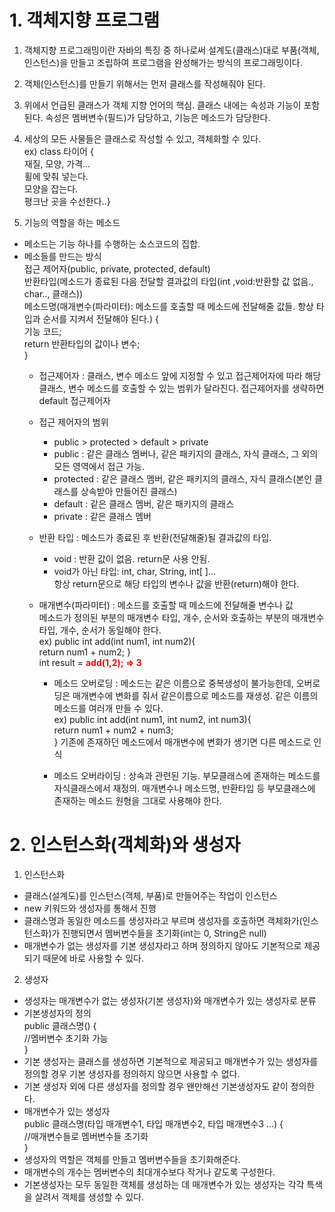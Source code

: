 # 1. 객체지향 프로그램
1. 객체지향 프로그래밍이란 자바의 특징 중 하나로써 설계도(클래스)대로 부품(객체, 인스턴스)을 만들고 조립하여 프로그램을 완성해가는 방식의 프로그래밍이다.
2. 객체(인스턴스)를 만들기 위해서는 먼저 클래스를 작성해줘야 된다.
3. 위에서 언급된 클래스가 객체 지향 언어의 핵심. 클래스 내에는 속성과 기능이 포함된다. 속성은 멤버변수(필드)가 담당하고, 기능은 메소드가 담당한다.
4. 세상의 모든 사물들은 클래스로 작성할 수 있고, 객체화할 수 있다.  
ex) class 타이어 {  
    재질, 모양, 가격...  
    휠에 맞춰 넣는다.  
    모양을 잡는다.  
    평크난 곳을 수선한다..}

5. 기능의 역할을 하는 메소드
- 메소드는 기능 하나를 수행하는 소스코드의 집합.
- 메소들를 만드는 방식  
접근 제어자(public, private, protected, default)  
반환타입(메소드가 종료된 다음 전달할 결과값의 타입(int ,void:반환할 값 없음., char.., 클래스))  
메소드명(매개변수(파라미터): 메소드를 호출할 때 메소드에 전달해줄 값들. 항상 타입과 순서를 지켜서 전달해야 된다.) {  
    기능 코드;  
    return 반환타입의 값이나 변수;  
}
    - 접근제어자 : 클래스, 변수 메소드 앞에 지정할 수 있고 접근제어자에 따라 해당 클래스, 변수 메소드를 호출할 수 있는 범위가 달라진다. 접근제어자를 생략하면 default 접근제어자
    - 접근 제어자의 범위
        - public > protected > default > private
        - public : 같은 클래스 멤버나, 같은  패키지의 클래스, 자식 클래스, 그 외의 모든 영역에서 접근 가능.
        - protected : 같은 클래스 멤버, 같은 패키지의 클래스, 자식 클래스(본인 클래스를 상속받아 만들어진 클래스)
        - default : 같은 클래스 멤버, 같은 패키지의 클래스
        - private : 같은 클래스 멤버
    - 반환 타입 : 메소드가 종료된 후 반환(전달해줄)될 결과값의 타입.
        - void : 반환 값이 없음. return문 사용 안됨.
        - void가 아닌 타입: int, char, String, int[ ]...  
        항상 return문으로 해당 타입의 변수나 값을 반환(return)해야 한다.

    - 매개변수(파라미터) : 메소드를 호출할 때 메소드에 전달해줄 변수나 값  
    메소드가 정의된 부분의 매개변수 타입, 개수, 순서와 호출하는 부분의 매개변수 타입, 개수, 순서가 동일해야 한다.  
    ex) public int add(int num1, int num2){  
        return num1 + num2; }  
        int result = <b style = "color : red;"> add(1,2); => 3 </b>
        - 메소드 오버로딩 : 메소드는 같은 이름으로 중복생성이 불가능한데, 오버로딩은 매개변수에 변화를 줘서 같은이름으로 메소드를 재생성. 같은 이름의 메소드를 여러개 만들 수 있다.  
        ex) public int add(int num1, int num2, int num3){  
            return num1 + num2 + num3;  
        } 기존에 존재하던 메소드에서 매개변수에 변화가 생기면 다른 메소드로 인식
        
        - 메소드 오버라이딩 : 상속과 관련된 기능. 부모클래스에 존재하는 메소드를 자식클래스에서 재정의. 매개변수나 메소드명, 반환타입 등 부모클래스에 존재하는 메소드 원형을 그대로 사용해야 한다.

# 2. 인스턴스화(객체화)와 생성자
1. 인스턴스화
- 클래스(설계도)를 인스턴스(객체, 부품)로 만들어주는 작업이 인스턴스
- new 키워드와 생성자를 통해서 진행
- 클래스명과 동일한 메소드를 생성자라고 부르며 생성자를 호출하면 객체화가(인스턴스화)가 진행되면서 멤버변수들을 초기화(int는 0, String은 null)
- 매개변수가 없는 생성자를 기본 생성자라고 하며 정의하지 않아도 기본적으로 제공되기 때문에 바로 사용할 수 있다.

2. 생성자
- 생성자는 매개변수가 없는 생성자(기본 생성자)와 매개변수가 있는 생성자로 분류
- 기본생성자의 정의  
  public 클래스명() {  
    //멤버변수 초기화 가능  
  }
- 기본 생성자는 클래스를 생성하면 기본적으로 제공되고 매개변수가 있는 생성자를 정의할 경우 기본 생성자를 정의하지 않으면 사용할 수 없다.
- 기본 생성자 외에 다른 생성자를 정의할 경우 왠만해선 기본생성자도 같이 정의한다.
- 매개변수가 있는 생성자  
  public 클래스명(타입 매개변수1, 타입 매개변수2, 타입 매개변수3 ...) {  
    //매개변수들로 멤버변수들 초기화  
  }
- 생성자의 역할은 객체를 만들고 멤버변수들을 초기화해준다.
- 매개변수의 개수는 멤버변수의 최대개수보다 작거나 같도록 구성한다.
- 기본생성자는 모두 동일한 객체를 생성하는 데 매개변수가 있는 생성자는
각각 특색을 살려서 객체를 생성할 수 있다.